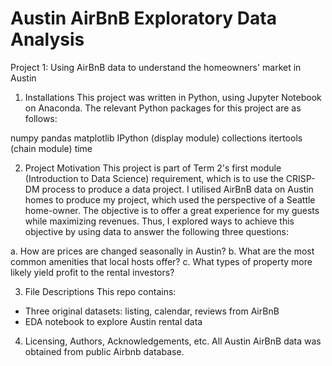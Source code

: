 # Austin AirBnB Exploratory Data Analysis

Project 1: Using AirBnB data to understand the homeowners' market in Austin
1. Installations
This project was written in Python, using Jupyter Notebook on Anaconda. The relevant Python packages for this project are as follows:

numpy
pandas
matplotlib
IPython (display module)
collections
itertools (chain module)
time

2. Project Motivation
This project is part of Term 2's first module (Introduction to Data Science) requirement, which is to use the CRISP-DM process to produce a data project. I utilised AirBnB data on Austin homes to produce my project, which used the perspective of a Seattle home-owner. The objective is to offer a great experience for my guests while maximizing revenues. Thus, I explored ways to achieve this objective by using data to answer the following three questions:

a. How are prices are changed seasonally in Austin?
b. What are the most common amenities that local hosts offer?
c. What types of property more likely yield profit to the rental investors?

3. File Descriptions
This repo contains:
- Three original datasets: listing, calendar, reviews from AirBnB
- EDA notebook to explore Austin rental data

4. Licensing, Authors, Acknowledgements, etc.
All Austin AirBnB data was obtained from public Airbnb database.

